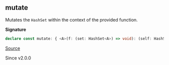 ## mutate

Mutates the `HashSet` within the context of the provided function.

**Signature**

```ts
declare const mutate: { <A>(f: (set: HashSet<A>) => void): (self: HashSet<A>) => HashSet<A>; <A>(self: HashSet<A>, f: (set: HashSet<A>) => void): HashSet<A>; }
```

[Source](https://github.com/Effect-TS/effect/tree/main/packages/effect/src/HashSet.ts#L153)

Since v2.0.0